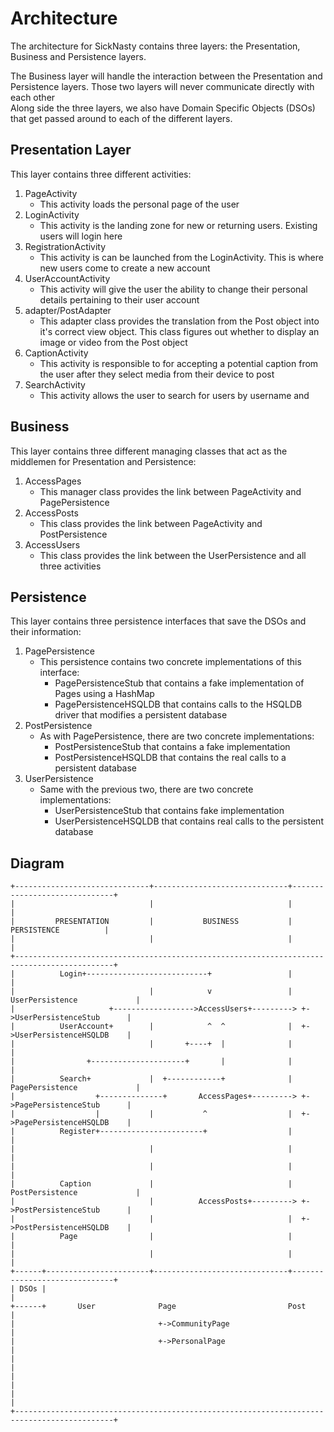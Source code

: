 # Architecture
The architecture for SickNasty contains three layers: the Presentation, Business and Persistence layers.  
  

The Business layer will handle the interaction between the Presentation and Persistence layers. Those two layers will never communicate directly with each other  
Along side the three layers, we also have Domain Specific Objects (DSOs) that get passed around to each of the different layers.  
  
## Presentation Layer
This layer contains three different activities:  
1. PageActivity
    - This activity loads the personal page of the user
2. LoginActivity
    - This activity is the landing zone for new or returning users. Existing users will login here
3. RegistrationActivity
    - This activity is can be launched from the LoginActivity. This is where new users come to create a new account
3. UserAccountActivity
    - This activity will give the user the ability to change their personal details pertaining to their user account
4. adapter/PostAdapter
    - This adapter class provides the translation from the Post object into it's correct view object. This class figures out whether to display an image or video from the Post object
5. CaptionActivity
    - This activity is responsible to for accepting a potential caption from the user after they select media from their device to post
5. SearchActivity
    - This activity allows the user to search for users by username and 
  
## Business
This layer contains three different managing classes that act as the middlemen for Presentation and Persistence:  
1. AccessPages
    - This manager class provides the link between PageActivity and PagePersistence
2. AccessPosts
    - This class provides the link between PageActivity and PostPersistence
3. AccessUsers
    - This class provides the link between the UserPersistence and all three activities  
  
## Persistence
This layer contains three persistence interfaces that save the DSOs and their information:
1. PagePersistence
    - This persistence contains two concrete implementations of this interface:
        - PagePersistenceStub that contains a fake implementation of Pages using a HashMap
        - PagePersistenceHSQLDB that contains calls to the HSQLDB driver that modifies a persistent database
2. PostPersistence
    - As with PagePersistence, there are two concrete implementations:
        - PostPersistenceStub that contains a fake implementation
        - PostPersistenceHSQLDB that contains the real calls to a persistent database
3. UserPersistence
    - Same with the previous two, there are two concrete implementations:
        - UserPersistenceStub that contains fake implementation
        - UserPersistenceHSQLDB that contains real calls to the persistent database  
  
## Diagram  
```
+------------------------------+------------------------------+------------------------------+
|                              |                              |                              |
|         PRESENTATION         |           BUSINESS           |         PERSISTENCE          |
|                              |                              |                              |
+--------------------------------------------------------------------------------------------+
|          Login+---------------------------+                 |                              |
|                              |            v                 |  UserPersistence             |
|                     +------------------>AccessUsers+---------> +->UserPersistenceStub      |
|          UserAccount+        |            ^  ^              |  +->UserPersistenceHSQLDB    |
|                              |       +----+  |              |                              |
|                +---------------------+       |              |                              |
|          Search+             |  +------------+              |  PagePersistence             |
|                  +--------------+       AccessPages+---------> +->PagePersistenceStub      |
|                  |           |           ^                  |  +->PagePersistenceHSQLDB    |
|          Register+-----------------------+                  |                              |
|                              |                              |                              |
|                              |                              |                              |
|          Caption             |                              |  PostPersistence             |
|                              |          AccessPosts+---------> +->PostPersistenceStub      |
|                              |                              |  +->PostPersistenceHSQLDB    |
|          Page                |                              |                              |
|                              |                              |                              |
+------+-----------------------+------------------------------+------------------------------+
| DSOs |                                                                                     |
+------+       User              Page                         Post                           |
|                                +->CommunityPage                                            |
|                                +->PersonalPage                                             |
|                                                                                            |
|                                                                                            |
|                                                                                            |
+--------------------------------------------------------------------------------------------+
```
